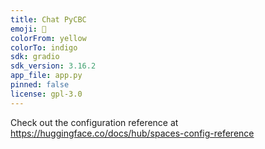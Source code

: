 ```yaml
---
title: Chat PyCBC
emoji: 🦀
colorFrom: yellow
colorTo: indigo
sdk: gradio
sdk_version: 3.16.2
app_file: app.py
pinned: false
license: gpl-3.0
---
```


Check out the configuration reference at https://huggingface.co/docs/hub/spaces-config-reference
